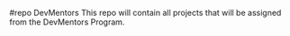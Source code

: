 #repo DevMentors
This repo will contain all projects that will be assigned from the DevMentors Program.
